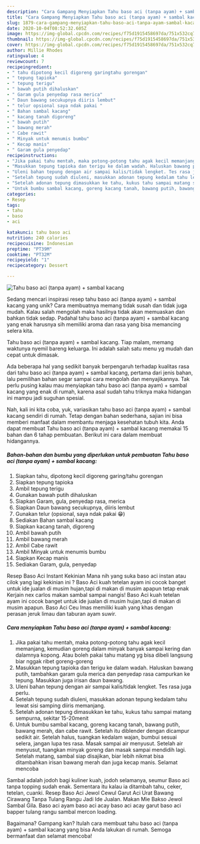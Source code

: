 ```yaml
---
description: "Cara Gampang Menyiapkan Tahu baso aci (tanpa ayam) + sambal kacang yang Lezat"
title: "Cara Gampang Menyiapkan Tahu baso aci (tanpa ayam) + sambal kacang yang Lezat"
slug: 1879-cara-gampang-menyiapkan-tahu-baso-aci-tanpa-ayam-sambal-kacang-yang-lezat
date: 2020-10-04T08:52:32.605Z
image: https://img-global.cpcdn.com/recipes/f75d1915458697da/751x532cq70/tahu-baso-aci-tanpa-ayam-sambal-kacang-foto-resep-utama.jpg
thumbnail: https://img-global.cpcdn.com/recipes/f75d1915458697da/751x532cq70/tahu-baso-aci-tanpa-ayam-sambal-kacang-foto-resep-utama.jpg
cover: https://img-global.cpcdn.com/recipes/f75d1915458697da/751x532cq70/tahu-baso-aci-tanpa-ayam-sambal-kacang-foto-resep-utama.jpg
author: Millie Rhodes
ratingvalue: 4
reviewcount: 7
recipeingredient:
- " tahu dipotong kecil digoreng garingtahu gorengan"
- " tepung tapioka"
- " tepung terigu"
- " bawah putih dihaluskan"
- " Garam gula penyedap rasa merica"
- " Daun bawang secukupnya diiris lembut"
- " telur opsional saya ndak pakai "
- " Bahan sambal kacang"
- " kacang tanah digoreng"
- " bawah putih"
- " bawang merah"
- " Cabe rawit"
- " Minyak untuk menumis bumbu"
- " Kecap manis"
- " Garam gula penyedap"
recipeinstructions:
- "Jika pakai tahu mentah, maka potong-potong tahu agak kecil memanjang, kemudian goreng dalam minyak banyak sampai kering dan dalamnya kopong. Atau boleh pakai tahu matang yg bisa dibeli langsung biar nggak ribet goreng-goreng"
- "Masukkan tepung tapioka dan terigu ke dalam wadah. Haluskan bawang putih, tambahkan garam gula merica dan penyedap rasa campurkan ke tepung. Masukkan juga irisan daun bawang."
- "Uleni bahan tepung dengan air sampai kalis/tidak lengket. Tes rasa juga perlu."
- "Setelah tepung sudah diuleni, masukkan adonan tepung kedalam tahu lewat sisi samping diiris memanjang."
- "Setelah adonan tepung dimasukkan ke tahu, kukus tahu sampai matang sempurna, sekitar 15-20menit"
- "Untuk bumbu sambal kacang, goreng kacang tanah, bawang putih, bawang merah, dan cabe rawit. Setelah itu diblender dengan dicampur sedikit air. Setelah halus, tuangkan kedalam wajan, bumbui sesuai selera, jangan lupa tes rasa. Masak sampai air menyusut. Setelah air menyusut, tuangkan minyak goreng dan masak sampai mendidih lagi. Setelah matang, sambal siap disajikan, biar lebih nikmat bisa ditambahkan irisan bawang merah dan juga kecap manis. Selamat mencoba"
categories:
- Resep
tags:
- tahu
- baso
- aci

katakunci: tahu baso aci 
nutrition: 240 calories
recipecuisine: Indonesian
preptime: "PT39M"
cooktime: "PT32M"
recipeyield: "1"
recipecategory: Dessert

---
```



![Tahu baso aci (tanpa ayam) + sambal kacang](https://img-global.cpcdn.com/recipes/f75d1915458697da/751x532cq70/tahu-baso-aci-tanpa-ayam-sambal-kacang-foto-resep-utama.jpg)

Sedang mencari inspirasi resep tahu baso aci (tanpa ayam) + sambal kacang yang unik? Cara membuatnya memang tidak susah dan tidak juga mudah. Kalau salah mengolah maka hasilnya tidak akan memuaskan dan bahkan tidak sedap. Padahal tahu baso aci (tanpa ayam) + sambal kacang yang enak harusnya sih memiliki aroma dan rasa yang bisa memancing selera kita.

Tahu baso aci (tanpa ayam) + sambal kacang. Tiap malam, memang waktunya nyemil bareng keluarga. Ini adalah salah satu menu yg mudah dan cepat untuk dimasak.

Ada beberapa hal yang sedikit banyak berpengaruh terhadap kualitas rasa dari tahu baso aci (tanpa ayam) + sambal kacang, pertama dari jenis bahan, lalu pemilihan bahan segar sampai cara mengolah dan menyajikannya. Tak perlu pusing kalau mau menyiapkan tahu baso aci (tanpa ayam) + sambal kacang yang enak di rumah, karena asal sudah tahu triknya maka hidangan ini mampu jadi suguhan spesial.


Nah, kali ini kita coba, yuk, variasikan tahu baso aci (tanpa ayam) + sambal kacang sendiri di rumah. Tetap dengan bahan sederhana, sajian ini bisa memberi manfaat dalam membantu menjaga kesehatan tubuh kita. Anda dapat membuat Tahu baso aci (tanpa ayam) + sambal kacang memakai 15 bahan dan 6 tahap pembuatan. Berikut ini cara dalam membuat hidangannya.

<!--inarticleads1-->

##### Bahan-bahan dan bumbu yang diperlukan untuk pembuatan Tahu baso aci (tanpa ayam) + sambal kacang:

1. Siapkan  tahu, dipotong kecil digoreng garing/tahu gorengan
1. Siapkan  tepung tapioka
1. Ambil  tepung terigu
1. Gunakan  bawah putih dihaluskan
1. Siapkan  Garam, gula, penyedap rasa, merica
1. Siapkan  Daun bawang secukupnya, diiris lembut
1. Gunakan  telur (opsional, saya ndak pakai 😁)
1. Sediakan  Bahan sambal kacang
1. Siapkan  kacang tanah, digoreng
1. Ambil  bawah putih
1. Ambil  bawang merah
1. Ambil  Cabe rawit
1. Ambil  Minyak untuk menumis bumbu
1. Siapkan  Kecap manis
1. Sediakan  Garam, gula, penyedap


Resep Baso Aci Instant Kekinian Mana nih yang suka baso aci instan atau cilok yang lagi kekinian ini ? Baso Aci kuah tetelan ayam ini cocok banget untuk ide jualan di musim hujan,tapi di makan di musim apapun tetap enak Kerjain nex carlos makan sambal sampai nangis! Baso Aci kuah tetelan ayam ini cocok banget untuk ide jualan di musim hujan,tapi di makan di musim apapun. Baso Aci Ceu Imas memiliki kuah yang khas dengan perasan jeruk limau dan taburan ayam suwir. 

<!--inarticleads2-->

##### Cara menyiapkan Tahu baso aci (tanpa ayam) + sambal kacang:

1. Jika pakai tahu mentah, maka potong-potong tahu agak kecil memanjang, kemudian goreng dalam minyak banyak sampai kering dan dalamnya kopong. Atau boleh pakai tahu matang yg bisa dibeli langsung biar nggak ribet goreng-goreng
1. Masukkan tepung tapioka dan terigu ke dalam wadah. Haluskan bawang putih, tambahkan garam gula merica dan penyedap rasa campurkan ke tepung. Masukkan juga irisan daun bawang.
1. Uleni bahan tepung dengan air sampai kalis/tidak lengket. Tes rasa juga perlu.
1. Setelah tepung sudah diuleni, masukkan adonan tepung kedalam tahu lewat sisi samping diiris memanjang.
1. Setelah adonan tepung dimasukkan ke tahu, kukus tahu sampai matang sempurna, sekitar 15-20menit
1. Untuk bumbu sambal kacang, goreng kacang tanah, bawang putih, bawang merah, dan cabe rawit. Setelah itu diblender dengan dicampur sedikit air. Setelah halus, tuangkan kedalam wajan, bumbui sesuai selera, jangan lupa tes rasa. Masak sampai air menyusut. Setelah air menyusut, tuangkan minyak goreng dan masak sampai mendidih lagi. Setelah matang, sambal siap disajikan, biar lebih nikmat bisa ditambahkan irisan bawang merah dan juga kecap manis. Selamat mencoba


Sambal adalah jodoh bagi kuliner kuah, jodoh selamanya, seumur Baso aci tanpa topping sudah enak. Sementara itu kalau ia ditambah tahu, ceker, tetelan, cuanki. Resep Baso Aci Jewol Cewul Garut Aci Urat Bawang Cirawang Tanpa Tulang Rangu Jadi Ide Jualan. Makan Mie Bakso Jewol Sambal Gila. Baso aci ayam baso aci acay baso aci acay garut baso aci bapper tulang rangu sambal mercon loading. 

Bagaimana? Gampang kan? Itulah cara membuat tahu baso aci (tanpa ayam) + sambal kacang yang bisa Anda lakukan di rumah. Semoga bermanfaat dan selamat mencoba!
